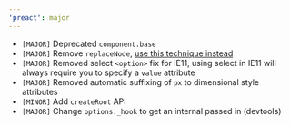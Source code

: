 ```yaml
---
'preact': major
---
```


- `[MAJOR]` Deprecated `component.base`
- `[MAJOR]` Remove `replaceNode`, [use this technique instead](https://gist.github.com/developit/f321a9ef092ad39f54f8d7c8f99eb29a)
- `[MAJOR]` Removed select `<option>` fix for IE11, using select in IE11 will always require you to specify a `value` attribute
- `[MAJOR]` Removed automatic suffixing of `px` to dimensional style attributes
- `[MINOR]` Add `createRoot` API
- `[MAJOR]` Change `options._hook` to get an internal passed in (devtools)
